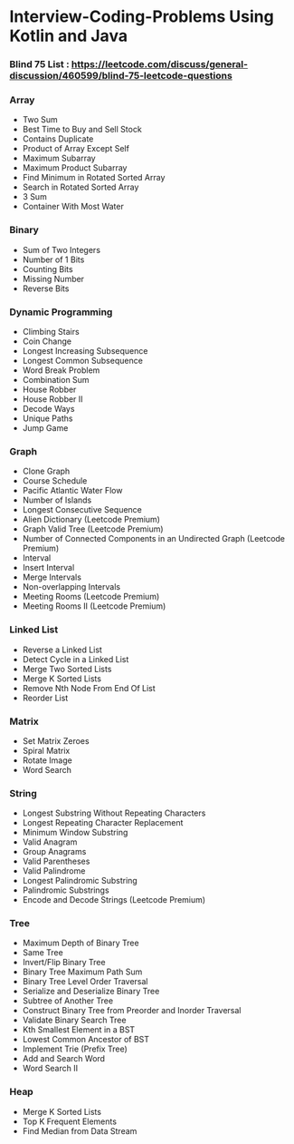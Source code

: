 # Interview-Coding-Problems Using Kotlin and Java

### Blind 75 List : https://leetcode.com/discuss/general-discussion/460599/blind-75-leetcode-questions


### Array

- Two Sum
- Best Time to Buy and Sell Stock
- Contains Duplicate
- Product of Array Except Self
- Maximum Subarray
- Maximum Product Subarray
- Find Minimum in Rotated Sorted Array
- Search in Rotated Sorted Array
- 3 Sum
- Container With Most Water


### Binary

- Sum of Two Integers
- Number of 1 Bits
- Counting Bits
- Missing Number
- Reverse Bits

### Dynamic Programming

- Climbing Stairs
- Coin Change
- Longest Increasing Subsequence
- Longest Common Subsequence
- Word Break Problem
- Combination Sum
- House Robber
- House Robber II
- Decode Ways
- Unique Paths
- Jump Game

### Graph

- Clone Graph
- Course Schedule
- Pacific Atlantic Water Flow
- Number of Islands
- Longest Consecutive Sequence
- Alien Dictionary (Leetcode Premium)
- Graph Valid Tree (Leetcode Premium)
- Number of Connected Components in an Undirected Graph (Leetcode Premium)
- Interval
- Insert Interval
- Merge Intervals
- Non-overlapping Intervals
- Meeting Rooms (Leetcode Premium)
- Meeting Rooms II (Leetcode Premium)

### Linked List

- Reverse a Linked List
- Detect Cycle in a Linked List
- Merge Two Sorted Lists
- Merge K Sorted Lists
- Remove Nth Node From End Of List
- Reorder List

### Matrix

- Set Matrix Zeroes
- Spiral Matrix
- Rotate Image
- Word Search

### String

- Longest Substring Without Repeating Characters
- Longest Repeating Character Replacement
- Minimum Window Substring
- Valid Anagram
- Group Anagrams
- Valid Parentheses
- Valid Palindrome
- Longest Palindromic Substring
- Palindromic Substrings
- Encode and Decode Strings (Leetcode Premium)

### Tree

- Maximum Depth of Binary Tree
- Same Tree
- Invert/Flip Binary Tree
- Binary Tree Maximum Path Sum
- Binary Tree Level Order Traversal
- Serialize and Deserialize Binary Tree
- Subtree of Another Tree
- Construct Binary Tree from Preorder and Inorder Traversal
- Validate Binary Search Tree
- Kth Smallest Element in a BST
- Lowest Common Ancestor of BST
- Implement Trie (Prefix Tree)
- Add and Search Word
- Word Search II

### Heap

- Merge K Sorted Lists
- Top K Frequent Elements
- Find Median from Data Stream
